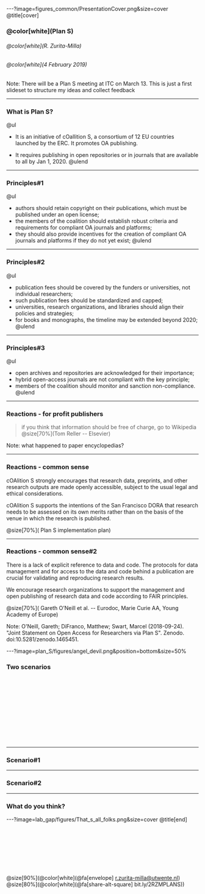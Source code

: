 ---?image=figures_common/PresentationCover.png&size=cover
@title[cover]
### @color[white](Plan S)
###### @color[white](R. Zurita-Milla)
###### @color[white](4 February 2019)

Note: There will be a Plan S meeting at ITC on March 13. This is just a first slideset to structure my ideas and collect feedback

---
### What is Plan S?
@ul
- It is an initiative of cOallition S, a consortium of 12 EU countries launched by the ERC. It promotes OA publishing.

- It requires publishing in open repositories or in journals that are available to all by Jan 1, 2020.
@ulend

---
### Principles#1 
@ul
- authors should retain copyright on their publications, which must be published under an open license;
- the members of the coalition should establish robust criteria and requirements for compliant OA journals and platforms;
- they should also provide incentives for the creation of compliant OA journals and platforms if they do not yet exist;
@ulend 

---
### Principles#2 
@ul
- publication fees should be covered by the funders or universities, not individual researchers;
- such publication fees should be standardized and capped;
- universities, research organizations, and libraries should align their policies and strategies;
- for books and monographs, the timeline may be extended beyond 2020;
@ulend 

---
### Principles#3 
@ul 
- open archives and repositories are acknowledged for their importance;
- hybrid open-access journals are not compliant with the key principle;
- members of the coalition should monitor and sanction non-compliance.
@ulend 


---
### Reactions - for profit publishers
> if you think that information should be free of charge, go to Wikipedia <br>
> @size[70%](Tom Reller -- Elsevier)

Note: what happened to  paper encyclopedias? 

---
### Reactions - common sense 
cOAlition S strongly encourages that research data, preprints, and other research 
outputs are made openly accessible, subject to the usual legal and ethical 
considerations. 

cOAlition S supports the intentions of the San Francisco DORA that research needs to be  assessed on its own merits rather than on the basis of the venue in which the research is published.

@size[70%]( Plan S implementation plan)

---
### Reactions - common sense#2
There is a lack of explicit reference to data and code. The protocols for data management and for access to the data and code behind a publication are crucial for validating and reproducing research results. 

We encourage research organizations to support the management and open publishing of research data and code according to FAIR principles.

@size[70%]( Gareth O’Neill et al. -- Eurodoc, Marie Curie AA, Young Academy of Europe)

Note: O'Neill, Gareth; DiFranco, Matthew; Swart, Marcel (2018-09-24). "Joint Statement on Open Access for Researchers via Plan S". Zenodo. doi:10.5281/zenodo.1465451.

---?image=plan_S/figures/angel_devil.png&position=bottom&size=50%  
### Two scenarios
<br><br><br><br><br>
<br><br><br><br><br>

---
### Scenario#1

---
### Scenario#2


---
### What do you think?



---?image=lab_gap/figures/That_s_all_folks.png&size=cover
@title[end]
<br><br>
<br><br>
<br><br>
<br><br>
<br>
@size[90%](@color[white](@fa[envelope] r.zurita-milla@utwente.nl)
<br>
@size[80%](@color[white](@fa[share-alt-square] bit.ly/2RZMPLANS))
